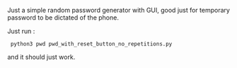 Just a simple random password generator with GUI, good just for temporary password to be dictated of the phone.

Just run :

     python3 pwd pwd_with_reset_button_no_repetitions.py
     
and it should just work.
